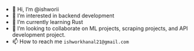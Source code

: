 - 👋 Hi, I’m @ishworii
- 👀 I’m interested in backend development
- 🌱 I’m currently learning Rust
- 💞️ I’m looking to collaborate on ML projects, scraping projects, and API development project.
- 📫 How to reach me `ishworkhanal21@gmail.com`

<!---
ishworii/ishworii is a ✨ special ✨ repository because its `README.md` (this file) appears on your GitHub profile.
You can click the Preview link to take a look at your changes.
--->

